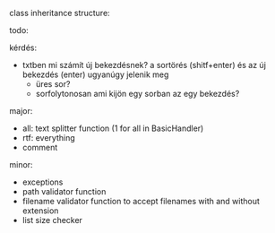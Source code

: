 
class inheritance structure:

todo:

kérdés:
- txtben mi számít új bekezdésnek? a sortörés (shitf+enter) és az új bekezdés (enter) ugyanúgy jelenik meg
    - üres sor?
    - sorfolytonosan ami kijön egy sorban az egy bekezdés?

major:

- all: text splitter function (1 for all in BasicHandler)
- rtf: everything
- comment


minor:

- exceptions
- path validator function
- filename validator function to accept filenames with and without extension
- list size checker